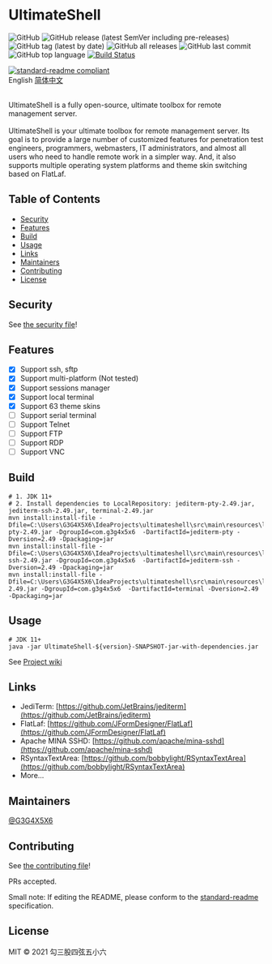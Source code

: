# UltimateShell

![GitHub](https://img.shields.io/github/license/g3g4x5x6/ultimateshell)
![GitHub release (latest SemVer including pre-releases)](https://img.shields.io/github/v/release/g3g4x5x6/ultimateshell?include_prereleases)
![GitHub tag (latest by date)](https://img.shields.io/github/v/tag/g3g4x5x6/ultimateshell)
![GitHub all releases](https://img.shields.io/github/downloads/g3g4x5x6/ultimateshell/total)
![GitHub last commit](https://img.shields.io/github/last-commit/g3g4x5x6/ultimateshell)
![GitHub top language](https://img.shields.io/github/languages/top/g3g4x5x6/ultimateshell)
[![Build Status](https://app.travis-ci.com/G3G4X5X6/ultimateshell.svg?branch=main)](https://app.travis-ci.com/G3G4X5X6/ultimateshell)

[![standard-readme compliant](https://img.shields.io/badge/standard--readme-OK-green.svg?style=flat-square)](https://github.com/RichardLitt/standard-readme)
<br>
English [简体中文](doc/README_zh-CH.md)

<br>
UltimateShell is a fully open-source, ultimate toolbox for remote management server.
<br><br>
UltimateShell is your ultimate toolbox for remote management server.
Its goal is to provide a large number of customized features for penetration test engineers, programmers, webmasters, IT administrators, and almost all users who need to handle remote work in a simpler way.
And, it also supports multiple operating system platforms and theme skin switching based on FlatLaf.

## Table of Contents

- [Security](#security)
- [Features](#Features)
- [Build](#build)
- [Usage](#usage)
- [Links](#links)
- [Maintainers](#maintainers)
- [Contributing](#contributing)
- [License](#license)

## Security
See [the security file](SECURITY.md)!

## Features

- [x] Support ssh, sftp
- [x] Support multi-platform (Not tested)
- [x] Support sessions manager
- [x] Support local terminal
- [x] Support 63 theme skins
- [ ] Support serial terminal
- [ ] Support Telnet
- [ ] Support FTP
- [ ] Support RDP
- [ ] Support VNC

## Build

```
# 1. JDK 11+
# 2. Install dependencies to LocalRepository: jediterm-pty-2.49.jar, jediterm-ssh-2.49.jar, terminal-2.49.jar
mvn install:install-file -Dfile=C:\Users\G3G4X5X6\IdeaProjects\ultimateshell\src\main\resources\lib/jediterm-pty-2.49.jar -DgroupId=com.g3g4x5x6  -DartifactId=jediterm-pty -Dversion=2.49 -Dpackaging=jar
mvn install:install-file -Dfile=C:\Users\G3G4X5X6\IdeaProjects\ultimateshell\src\main\resources\lib/jediterm-ssh-2.49.jar -DgroupId=com.g3g4x5x6  -DartifactId=jediterm-ssh -Dversion=2.49 -Dpackaging=jar
mvn install:install-file -Dfile=C:\Users\G3G4X5X6\IdeaProjects\ultimateshell\src\main\resources\lib/terminal-2.49.jar -DgroupId=com.g3g4x5x6  -DartifactId=terminal -Dversion=2.49 -Dpackaging=jar

```

## Usage

```
# JDK 11+
java -jar UltimateShell-${version}-SNAPSHOT-jar-with-dependencies.jar
```
See [Project wiki](https://github.com/G3G4X5X6/ultimateshell/wiki)

## Links
- JediTerm: [https://github.com/JetBrains/jediterm](https://github.com/JetBrains/jediterm)
- FlatLaf: [https://github.com/JFormDesigner/FlatLaf](https://github.com/JFormDesigner/FlatLaf)
- Apache MINA SSHD: [https://github.com/apache/mina-sshd](https://github.com/apache/mina-sshd)
- RSyntaxTextArea: [https://github.com/bobbylight/RSyntaxTextArea](https://github.com/bobbylight/RSyntaxTextArea)
- More...


## Maintainers

[@G3G4X5X6](https://github.com/G3G4X5X6)

## Contributing

See [the contributing file](contributing.md)!

PRs accepted.

Small note: If editing the README, please conform to the [standard-readme](https://github.com/RichardLitt/standard-readme) specification.

## License

MIT © 2021 勾三股四弦五小六
